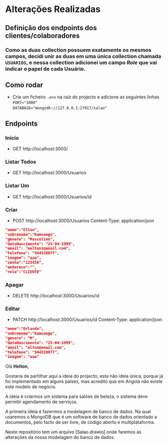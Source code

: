 # Alterações Realizadas

## Definição dos endpoints dos clientes/colaboradores

### Como as duas collection possuem exatamente os mesmos campos, decidi unir as duas em uma única collection chamada `USUARIOS`, e nessa collection adicionei um campo _Role_ que vai indicar o papel de cada Usuário.

## Como rodar

- Crie um ficheiro `.env` na raíz do projecto e adicione as seguintes linhas <br/>
  `PORT="3000"`<br/>
  `DATABASE="mongodb://127.0.0.1:27017/salao"`

## Endpoints

### Início

- GET http://localhost:3000/

### Listar Todos

- GET http://localhost:3000/Usuarios

### Listar Um

- GET http://localhost:3000/Usuarios/id

### Criar

- POST http://localhost:3000/Usuarios
  Content-Type: application/json

```json
"nome":"Elton",
"sobrenome":"Kamuango",
"genero": "Masculino",
"dataNascimento": "25-04-1999",
"email": "eelton1@email.com",
"telefone": "944320877",
"imagem": "aaa",
"senha":"123456",
"endereco":"",
"role":"CLIENTE"
```

### Apagar

- DELETE http://localhost:3000/Usuarios/id

### Editar

- PATCH http://localhost:3000/Usuarios/id
  Content-Type: application/json

```json
"nome":"Orlando",
"sobrenome":"Kamuango",
"genero": "M",
"dataNascimento": "25-04-1999",
"email": "elton@email.com",
"telefone": "944320877",
"imagem": "aaa"
```

Olá <strong>Helton</strong>,

<div>
  <p>Gostaria de partilhar aquí a ideia do projecto; esta não ideia única, porque já foi implementado em alguns países,
  mas acredito que em Angola não existe este modelo de negócio.</p>
  <p>A ideia é criarmos um sistema para salões de beleza, o sistema deve permitir agendamento de serviços.</p>
</div>
<div>
<bold>A primeira ideia é fazermos a modelagem de banco de dados. Na qual usaremos o MongoDB que é um software de banco de dados orientado a
documentos, pelo facto de ser livre, de código aberto e multiplataforma.</bold>
  <p>Neste repositório tem um arquivo [Salao.drawio] onde faremos as alterações da nossa modelagem do banco de dados.</p>
</div>

```

```
